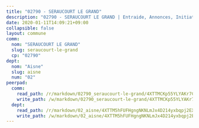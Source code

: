 ```yaml
---
title: "02790 - SERAUCOURT LE GRAND"
description: "02790 - SERAUCOURT LE GRAND | Entraide, Annonces, Initiatives"
date: 2020-01-11T14:09:21+09:00
collapsible: false
layout: commune
comm:
  nom: "SERAUCOURT LE GRAND"
  slug: seraucourt-le-grand
  cp: "02790"
dept:
  nom: "Aisne"
  slug: aisne
  num: "02"
peerpad:
  comm:
    read_path: /r/markdown/02790_seraucourt-le-grand/4XTTMCKp55YLYAKr7C6bZmyA9E8AbPBw1vVVAEFGN2k5c1iJW
    write_path: /w/markdown/02790_seraucourt-le-grand/4XTTMCKp55YLYAKr7C6bZmyA9E8AbPBw1vVVAEFGN2k5c1iJW-K3TgUjTEsPKfF9u9ykENLSxDqcSrhmVZFSteVZCvGwpNN53PMBXiJKRa7W1PmvhaQ4wGqPB8P87LVF69EbsMS5U6xK9wrhHkQzopFgXheJGgK4zFBBFktZjZ8aP69kgEBfjamGuQ
  dept:
    read_path: /r/markdown/02_aisne/4XTTM5hFUFHgngNKNLmJx4D214yxbqpj2EXK5CBjZ5LZF3zAf
    write_path: /w/markdown/02_aisne/4XTTM5hFUFHgngNKNLmJx4D214yxbqpj2EXK5CBjZ5LZF3zAf-K3TgUfAP6D753WPagZBnpcFgyCUpnZXNhrQsKU6J8qon6wxmFCHD5kB3GMzCYyJmAGHN58p9qgKDhnEgSAuHEK3wjVXSJoUkHyn6Vb7T2aNZ2y6ez5BMkQCEQxoUkfyK9J3TXU3M
---
```


